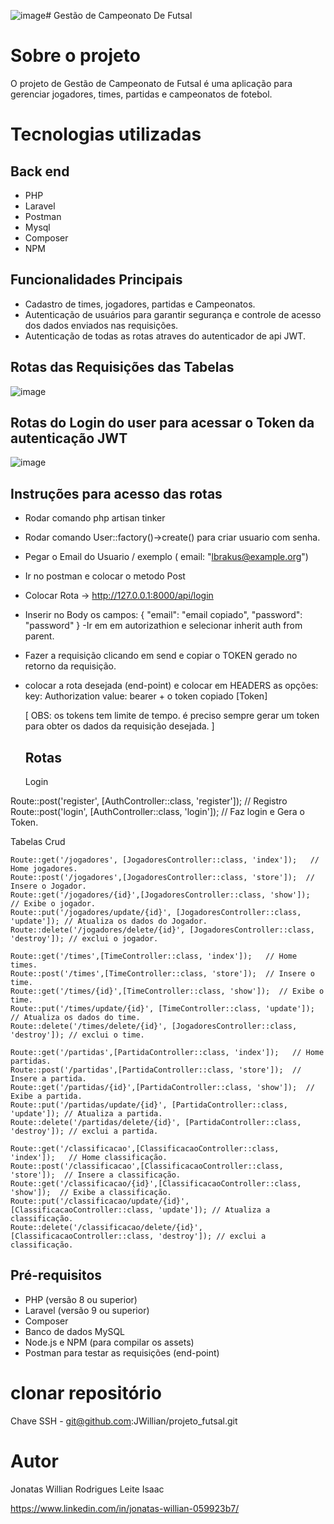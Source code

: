 ![image](https://github.com/JWillian/projeto_futsal/assets/19697488/3afdd093-d157-4b73-a43f-85807e573a1b)# Gestão de Campeonato De Futsal

# Sobre o projeto

O projeto de Gestão de Campeonato de Futsal é uma aplicação para gerenciar jogadores, times, partidas e campeonatos de fotebol. 

# Tecnologias utilizadas
## Back end
- PHP
- Laravel
- Postman
- Mysql
- Composer
- NPM

## Funcionalidades Principais

- Cadastro de times, jogadores, partidas e Campeonatos.
- Autenticação de usuários para garantir segurança e controle de acesso dos dados enviados nas requisições. 
- Autenticação de todas as rotas atraves do autenticador de api JWT.

## Rotas das Requisições das Tabelas

![image](https://github.com/JWillian/projeto_futsal/assets/19697488/e4a3442a-a77e-4e1d-81de-8dbe37e03bb5)

## Rotas do Login do user para acessar o Token da autenticação JWT

![image](https://github.com/JWillian/projeto_futsal/assets/19697488/fb0e6296-d603-414e-808b-79a114031376)

## Instruções para acesso das rotas 

- Rodar comando php artisan tinker
- Rodar comando User::factory()->create() para criar usuario com senha.
- Pegar o Email do Usuario / exemplo  ( email: "lbrakus@example.org")
- Ir no postman e colocar o metodo Post
- Colocar Rota -> http://127.0.0.1:8000/api/login
- Inserir no Body os campos:
   {
   "email": "email copiado",
   "password": "password"
    }
-Ir em em autorizathion e selecionar inherit auth from parent.
- Fazer a requisição clicando em send e copiar o TOKEN gerado no retorno da requisição.
- colocar a rota desejada (end-point)  e colocar em HEADERS as opções:
  key: Authorization
  value: bearer + o token copiado [Token]
  
  [ OBS: os tokens tem limite de tempo. é preciso sempre gerar um token para obter os dados da requisição desejada. ]

  ## Rotas

  Login

 Route::post('register', [AuthController::class, 'register']); // Registro 
 Route::post('login', [AuthController::class, 'login']); // Faz login e Gera o Token.

 Tabelas Crud
 
    Route::get('/jogadores', [JogadoresController::class, 'index']);   // Home jogadores.
    Route::post('/jogadores',[JogadoresController::class, 'store']);  // Insere o Jogador.
    Route::get('/jogadores/{id}',[JogadoresController::class, 'show']);  // Exibe o jogador.
    Route::put('/jogadores/update/{id}', [JogadoresController::class, 'update']); // Atualiza os dados do Jogador.
    Route::delete('/jogadores/delete/{id}', [JogadoresController::class, 'destroy']); // exclui o jogador.  

    Route::get('/times',[TimeController::class, 'index']);   // Home times.
    Route::post('/times',[TimeController::class, 'store']);  // Insere o time.
    Route::get('/times/{id}',[TimeController::class, 'show']);  // Exibe o time.
    Route::put('/times/update/{id}', [TimeController::class, 'update']); // Atualiza os dados do time.
    Route::delete('/times/delete/{id}', [JogadoresController::class, 'destroy']); // exclui o time.

    Route::get('/partidas',[PartidaController::class, 'index']);   // Home partidas.
    Route::post('/partidas',[PartidaController::class, 'store']);  // Insere a partida.
    Route::get('/partidas/{id}',[PartidaController::class, 'show']);  // Exibe a partida.
    Route::put('/partidas/update/{id}', [PartidaController::class, 'update']); // Atualiza a partida.
    Route::delete('/partidas/delete/{id}', [PartidaController::class, 'destroy']); // exclui a partida.

    Route::get('/classificacao',[ClassificacaoController::class, 'index']);   // Home classificação.
    Route::post('/classificacao',[ClassificacaoController::class, 'store']);  // Insere a classificação.
    Route::get('/classificacao/{id}',[ClassificacaoController::class, 'show']);  // Exibe a classificação.
    Route::put('/classificacao/update/{id}', [ClassificacaoController::class, 'update']); // Atualiza a classificação.
    Route::delete('/classificacao/delete/{id}', [ClassificacaoController::class, 'destroy']); // exclui a classificação.


## Pré-requisitos

- PHP (versão 8 ou superior)
- Laravel (versão 9 ou superior)
- Composer
- Banco de dados MySQL
- Node.js e NPM (para compilar os assets)
- Postman para testar as requisições (end-point)

# clonar repositório
Chave SSH - git@github.com:JWillian/projeto_futsal.git

# Autor

Jonatas Willian Rodrigues Leite Isaac

https://www.linkedin.com/in/jonatas-willian-059923b7/


